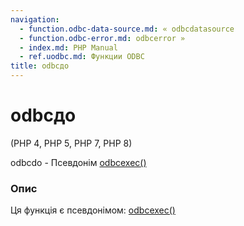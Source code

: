 ```yaml
---
navigation:
  - function.odbc-data-source.md: « odbcdatasource
  - function.odbc-error.md: odbcerror »
  - index.md: PHP Manual
  - ref.uodbc.md: Функции ODBC
title: odbcдо
---
```

# odbcдо

(PHP 4, PHP 5, PHP 7, PHP 8)

odbcdo - Псевдонім [odbcexec()](function.odbc-exec.md)

### Опис

Ця функція є псевдонімом: [odbcexec()](function.odbc-exec.md)
